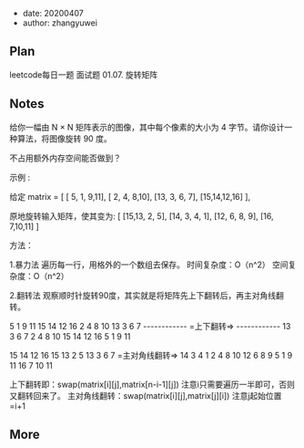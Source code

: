 - date: 20200407 
- author: zhangyuwei

## Plan
leetcode每日一题 面试题 01.07. 旋转矩阵
## Notes
给你一幅由 N × N 矩阵表示的图像，其中每个像素的大小为 4 字节。请你设计一种算法，将图像旋转 90 度。

不占用额外内存空间能否做到？

示例 :

给定 matrix =
[
  [ 5, 1, 9,11],
  [ 2, 4, 8,10],
  [13, 3, 6, 7],
  [15,14,12,16]
], 

原地旋转输入矩阵，使其变为:
[
  [15,13, 2, 5],
  [14, 3, 4, 1],
  [12, 6, 8, 9],
  [16, 7,10,11]
]

方法：

1.暴力法
遍历每一行，用格外的一个数组去保存。
时间复杂度：O（n^2）
空间复杂度：O（n^2）

2.翻转法
观察顺时针旋转90度，其实就是将矩阵先上下翻转后，再主对角线翻转。

 5  1  9 11                 15 14 12 16
 2  4  8 10                 13  3  6  7
------------   =上下翻转=>   ------------
13  3  6  7                  2  4  8 10
15 14 12 16                  5  1  9 11

15 14 12 16                   15 13  2  5
13  3  6  7   =主对角线翻转=>   14  3  4  1
 2  4  8 10                   12  6  8  9
 5  1  9 11                   16  7 10 11

上下翻转即：swap(matrix[i][j],matrix[n-i-1][j]) 注意i只需要遍历一半即可，否则又翻转回来了。
主对角线翻转：swap(matrix[i][j],matrix[j][i]) 注意j起始位置=i+1

## More
